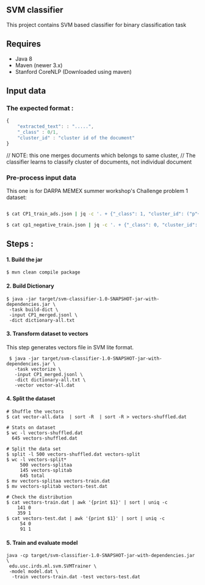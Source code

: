 ## SVM classifier
This project contains SVM based classifier for binary classification task


## Requires

+ Java 8
+ Maven  (newer 3.x)
+ Stanford CoreNLP (Downloaded using maven)


## Input data


### The expected format :

````js
{
    "extracted_text": : ".....",
    "_class" : 0/1,
    "cluster_id" : "cluster id of the document"
}
````

// NOTE: this one merges documents which belongs to same cluster,
// The classifier learns to classify cluster of documents, not individual document

### Pre-process input data
This one is for DARPA MEMEX summer workshop's Challenge problem 1 dataset:

````bash

$ cat CP1_train_ads.json | jq -c '. + {"_class": 1, "cluster_id": ("p"+.cluster_id)}' >> CP1_merged.jsonl

$ cat cp1_negative_train.json | jq -c '. + {"_class": 0, "cluster_id": ("n"+.cluster_id)}' >> CP1_merged.jsonl

````



##  Steps :

#### 1. Build the jar

````
$ mvn clean compile package
````

#### 2. Build Dictionary

````
$ java -jar target/svm-classifier-1.0-SNAPSHOT-jar-with-dependencies.jar \
 -task build-dict \
 -input CP1_merged.jsonl \
 -dict dictionary-all.txt
````

#### 3. Transform dataset to vectors

This step generates vectors file in SVM lite format.

````
 $ java -jar target/svm-classifier-1.0-SNAPSHOT-jar-with-dependencies.jar \
   -task vectorize \
   -input CP1_merged.jsonl \
   -dict dictionary-all.txt \
   -vector vector-all.dat
````


#### 4. Split the dataset


```
# Shuffle the vectors
$ cat vector-all.data  | sort -R  | sort -R > vectors-shuffled.dat

# Stats on dataset
$ wc -l vectors-shuffled.dat
  645 vectors-shuffled.dat

# Split the data set
$ split -l 500 vectors-shuffled.dat vectors-split
$ wc -l vectors-split*
     500 vectors-splitaa
     145 vectors-splitab
     645 total
$ mv vectors-splitaa vectors-train.dat
$ mv vectors-splitab vectors-test.dat

# Check the distribution
$ cat vectors-train.dat | awk '{print $1}' | sort | uniq -c
    141 0
    359 1
$ cat vectors-test.dat | awk '{print $1}' | sort | uniq -c
     54 0
     91 1

```

#### 5. Train and evaluate model

````
java -cp target/svm-classifier-1.0-SNAPSHOT-jar-with-dependencies.jar \
 edu.usc.irds.ml.svm.SVMTrainer \
 -model model.dat \
  -train vectors-train.dat -test vectors-test.dat
````